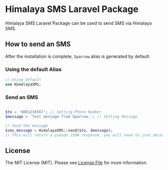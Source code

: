 Himalaya SMS Laravel Package
=============================

Himalaya SMS Laravel Package can be used to send SMS via Himalaya SMS.

## How to send an SMS

After the installation is complete, `Sparrow` alias is generated by default.

### Using the default Alias
```php
// Using Default 
use HimalayaSMS;
```

### Send an SMS
```php

$to = '9801234567'; // Setting Phone Number
$message = 'Test message from Sparrow.'; // Setting Message

// Send the message
$sms_message = HimalayaSMS::send($to, $message);
// This will return a pseudo JSON response, you will need to json_decode it.
```

## License

The MIT License (MIT). Please see [License File](LICENSE) for more information.
